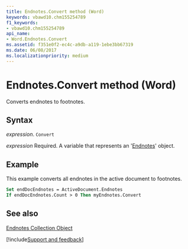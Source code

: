 ```yaml
---
title: Endnotes.Convert method (Word)
keywords: vbawd10.chm155254789
f1_keywords:
- vbawd10.chm155254789
api_name:
- Word.Endnotes.Convert
ms.assetid: f351e0f2-ec4c-a9db-a119-1ebe3bb67319
ms.date: 06/08/2017
ms.localizationpriority: medium
---
```



# Endnotes.Convert method (Word)

Converts endnotes to footnotes.


## Syntax

_expression_. `Convert`

_expression_ Required. A variable that represents an '[Endnotes](Word.endnotes.md)' object.


## Example

This example converts all endnotes in the active document to footnotes.


```vb
Set endDocEndnotes = ActiveDocument.Endnotes 
If endDocEndnotes.Count > 0 Then myEndnotes.Convert
```


## See also


[Endnotes Collection Object](Word.endnotes.md)

[!include[Support and feedback](~/includes/feedback-boilerplate.md)]